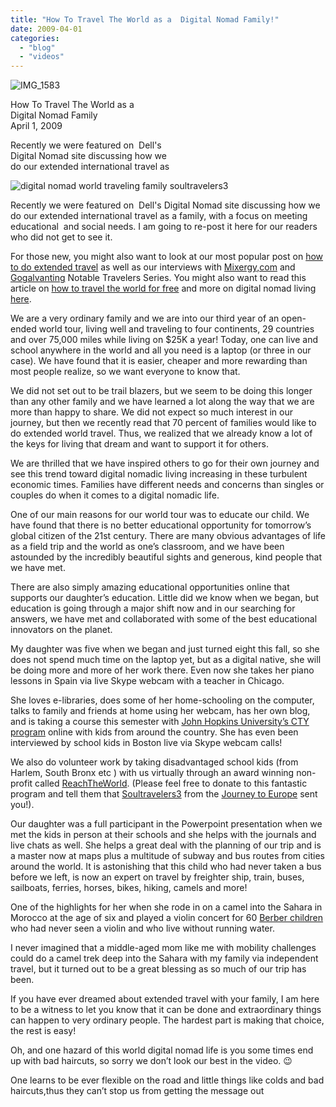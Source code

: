 ```yaml
---
title: "How To Travel The World as a  Digital Nomad Family!"
date: 2009-04-01
categories: 
  - "blog"
  - "videos"
---
```


[](https://pub-ac94b3f306b24c0dba4238943c97f2e1.r2.dev/6a00e5502a9507883301156fb43f1a970b-150x150-1.jpg)![IMG_1583](https://pub-ac94b3f306b24c0dba4238943c97f2e1.r2.dev/6a00e5502a9507883301156ebaf006970c.jpg)

How To Travel The World as a   
Digital Nomad Family  
April 1, 2009

Recently we were featured on  Dell's  
Digital Nomad site discussing how we  
do our extended international travel as

<!--more-->

![digital nomad world traveling family soultravelers3](https://pub-ac94b3f306b24c0dba4238943c97f2e1.r2.dev/6a00e5502a9507883301156fb43f1a970b.jpg)

Recently we were featured on  Dell's Digital Nomad site discussing how we do our extended international travel as a family, with a focus on meeting educational  and social needs. I am going to re-post it here for our readers who did not get to see it.

For those new, you might also want to look at our most popular post on [how to do extended travel](https://pub-ac94b3f306b24c0dba4238943c97f2e1.r2.dev/2008/06/how-to-do-exten.html) as well as our interviews with [Mixergy,com](http://blog.mixergy.com/nomad-family/) and [Gogalvanting](http://www.galavanting.tv/interviews/2009/2/6/an-open-ended-around-the-world-journey-with-soultravelers3.html) Notable Travelers Series. You might also want to read this article on [how to travel the world for free](http://thetravelersnotebook.com/tag/travel-the-world-for-free/) and more on digital nomad living [here](http://blogs.computerworld.com/recession_woes_why_not_become_a_digital_nomad#comment-135861).

We are a very ordinary family and we are into our third year of an open-ended world tour, living well and traveling to four continents, 29 countries and over 75,000 miles while living on $25K a year! Today, one can live and school anywhere in the world and all you need is a laptop (or three in our case). We have found that it is easier, cheaper and more rewarding than most people realize, so we want everyone to know that.

We did not set out to be trail blazers, but we seem to be doing this longer than any other family and we have learned a lot along the way that we are more than happy to share. We did not expect so much interest in our journey, but then we recently read that 70 percent of families would like to do extended world travel. Thus, we realized that we already know a lot of the keys for living that dream and want to support it for others.

We are thrilled that we have inspired others to go for their own journey and see this trend toward digital nomadic living increasing in these turbulent economic times. Families have different needs and concerns than singles or couples do when it comes to a digital nomadic life.

One of our main reasons for our world tour was to educate our child. We have found that there is no better educational opportunity for tomorrow’s global citizen of the 21st century. There are many obvious advantages of life as a field trip and the world as one’s classroom, and we have been astounded by the incredibly beautiful sights and generous, kind people that we have met.

There are also simply amazing educational opportunities online that supports our daughter’s education. Little did we know when we began, but education is going through a major shift now and in our searching for answers, we have met and collaborated with some of the best educational innovators on the planet.

My daughter was five when we began and just turned eight this fall, so she does not spend much time on the laptop yet, but as a digital native, she will be doing more and more of her work there. Even now she takes her piano lessons in Spain via live Skype webcam with a teacher in Chicago.

She loves e-libraries, does some of her home-schooling on the computer, talks to family and friends at home using her webcam, has her own blog, and is taking a course this semester with [John Hopkins University’s CTY program](http://cty.jhu.edu/) online with kids from around the country. She has even been interviewed by school kids in Boston live via Skype webcam calls!

We also do volunteer work by taking disadvantaged school kids (from Harlem, South Bronx etc ) with us virtually through an award winning non-profit called [ReachTheWorld](http://www.reachtheworld.org/). (Please feel free to donate to this fantastic program and tell them that [Soultravelers3](http://www.twitter.com/soultravelers3) from the [Journey to Europe](http://www.reachtheworld.org/journey/journeytoeurope) sent you!).

Our daughter was a full participant in the Powerpoint presentation when we met the kids in person at their schools and she helps with the journals and live chats as well. She helps a great deal with the planning of our trip and is a master now at maps plus a multitude of subway and bus routes from cities around the world. It is astonishing that this child who had never taken a bus before we left, is now an expert on travel by freighter ship, train, buses, sailboats, ferries, horses, bikes, hiking, camels and more!

One of the highlights for her when she rode in on a camel into the Sahara in Morocco at the age of six and played a violin concert for 60 [Berber children](http://www.ewpnet.com/morocco/manning/21.htm) who had never seen a violin and who live without running water.

I never imagined that a middle-aged mom like me with mobility challenges could do a camel trek deep into the Sahara with my family via independent travel, but it turned out to be a great blessing as so much of our trip has been.

If you have ever dreamed about extended travel with your family, I am here to be a witness to let you know that it can be done and extraordinary things can happen to very ordinary people. The hardest part is making that choice, the rest is easy!

Oh, and one hazard of this world digital nomad life is you some times end up with bad haircuts, so sorry we don’t look our best in the video. 😉

One learns to be ever flexible on the road and little things like colds and bad haircuts,thus they can’t stop us from getting the message out

<script type="text/javascript">fastswfembed("http://www.youtube.com/v/L1AspeNfcGE&hl=en&fs=1",425,344,'1332-0');</script>

<script type="text/javascript">fastswfembed("http://www.youtube.com/v/0Ar90wOnWnM&hl=en&fs=1",425,344,'1332-1');</script>

<script type="text/javascript">fastswfembed("http://www.youtube.com/v/IrrAFDt9W_U&hl=en&fs=1",425,344,'1332-2');</script>

<script type="text/javascript" src="http://w.sharethis.com/widget/?tabs=web%2Cpost%2Cemail&charset=utf-8&style=default&publisher=590786f2-bbb1-46b8-958a-888877b11c52&headerbg=%23F5EED0&linkfg=%236b7611"></script>

[](javascript:void\(0\) "ShareThis via email, AIM, social bookmarking and networking sites, etc.")
